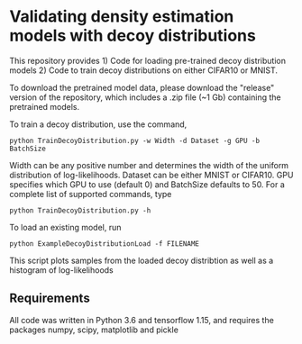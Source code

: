 Validating density estimation models with decoy distributions
============================================

This repository provides 1) Code for loading pre-trained decoy distribution models 2) Code to train decoy distributions on either CIFAR10 or MNIST.

To download the pretrained model data, please download the "release" version of the repository, which includes a .zip file (~1 Gb) containing  the pretrained models.

To train a decoy distribution, use the command,

`python TrainDecoyDistribution.py -w Width -d Dataset -g GPU -b BatchSize`

Width can be any positive number and determines the width of the uniform distribution of log-likelihoods. Dataset can be either MNIST or CIFAR10. GPU specifies which GPU to use (default 0) and BatchSize defaults to 50.
For a complete list of supported commands, type

`python TrainDecoyDistribution.py -h`

To load an existing model, run

`python ExampleDecoyDistributionLoad -f FILENAME`

This script plots samples from the loaded decoy distribtion as well as a histogram of log-likelihoods

## Requirements

All code was written in Python 3.6 and tensorflow 1.15, and requires the packages numpy, scipy, matplotlib and pickle


